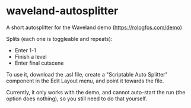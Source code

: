 # waveland-autosplitter
A short autosplitter for the Waveland demo (https://rologfos.com/demo)

Splits (each one is toggleable and repeats):
- Enter 1-1
- Finish a level
- Enter final cutscene

To use it, download the .asl file, create a "Scriptable Auto Splitter" component in the Edit Layout menu, and point it towards the file.

Currently, it only works with the demo, and cannot auto-start the run (the option does nothing), so you still need to do that yourself.

